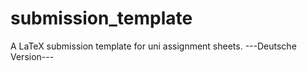 # submission_template
A LaTeX submission template for uni assignment sheets.
---Deutsche Version---
